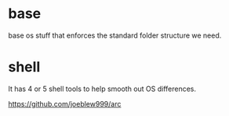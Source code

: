 # base

base os stuff that enforces the standard folder structure we need.

# shell 

It has 4 or 5 shell tools to help smooth out OS differences.

https://github.com/joeblew999/arc